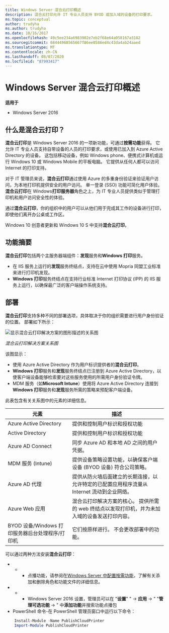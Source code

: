 ```yaml
---
title: Windows Server 混合云打印概述
description: 混合云打印允许 IT 专业人员支持 BYOD 或加入域的设备的打印要求。
ms.topic: conceptual
author: trudyha
ms.author: trudyha
ms.date: 10/16/2017
ms.openlocfilehash: 49c5ee234a6983902e7eb2f68e64a058167a3182
ms.sourcegitcommit: 68444968565667f86ee0586ed4c43da4ab24aaed
ms.translationtype: MT
ms.contentlocale: zh-CN
ms.lasthandoff: 08/07/2020
ms.locfileid: "87993417"
---
```

# <a name="windows-server-hybrid-cloud-print-overview"></a>Windows Server 混合云打印概述

**适用于**
-   Windows Server 2016

## <a name="what-is-hybrid-cloud-print"></a>什么是混合云打印？
**混合云打印**是 Windows Server 2016 的一项新功能，可通过**按需功能**获得。 它允许 IT 专业人员支持自带设备的人员的打印要求，或使用已加入到 Azure Active Directory 的设备。 这包括移动设备，例如 Windows phone、便携式计算机或运行 Windows 10 或 Windows Mobile 的平板电脑。 它提供从任何人都可以访问 Internet 的打印支持。

对于 IT 管理员来说，**混合云打印**通过使用 Azure 的多重身份验证来验证用户访问，为本地打印机提供安全的用户访问。 单一登录 (SSO) 功能可简化用户体验。 **混合云打印**在 Windows**打印服务器**角色之上，为 IT 专业人员提供类似于管理打印机和用户访问安全性的体验。

通过**混合云打印**，你的组织中的用户可以从他们用于完成其工作的设备进行打印，即使他们离开办公桌或工作区。

Windows 10 创意者更新和 Windows 10 S 中支持**混合云打印**。

## <a name="feature-summary"></a>功能摘要
**混合云打印**包括两个主服务器端组件：**发现**服务和**Windows 打印**服务。
- 在 IIS 服务上运行的**发现**服务终结点，支持在云中使用 Mopria 同盟工业标准来进行打印机发现。
- **Windows 打印**服务终结点在支持行业标准 Internet 打印协议 (IPP) 的 IIS 服务上运行，以确保最广泛的客户端操作系统支持。

## <a name="deployment"></a>部署
**混合云打印**支持多种不同的部署选项，具体取决于你的组织需要进行用户身份验证的位置。 部署如下所示：

![显示混合云打印解决方案的图形描述的关系图](../media/hybrid-cloud-print/wshcp-deployment-options.png)

*混合云打印解决方案关系图*

该图显示：
- 使用 Azure Active Directory 作为用户标识提供者的**混合云打印**。
- **Windows 打印**服务和**发现**服务终结点已注册到 Azure Active Directory，以使客户端设备能够检索要对这些服务使用的所需用户身份验证令牌。
- MDM 服务（如**Microsoft Intune**）使用将 Azure Active Directory 连接到**Windows 打印**服务和**发现**服务所需的策略来预配客户端设备。

此表包含有关关系图中的元素的详细信息。

| 元素 | 描述 |
| ------- | ----------- |
| Azure Active Directory  | 提供和控制用户标识和授权功能 |
| Active Directory        | 提供和控制用户标识和授权功能 |
| Azure AD Connect  | 同步 Azure AD 和本地 AD 之间的用户凭据。 |
| MDM 服务 (Intune)  | 提供设备策略设置功能，以确保客户端设备 (BYOD 设备) 符合公司策略。 |
| Azure AD 代理 | 提供从防火墙后面建立的长期连接，以允许特定的已配置应用程序流量从 Internet 流动到企业网络。 |
| Azure Web 应用 | 混合云打印解决方案的核心。 提供所需的 web 终结点以发现打印机，并为未加入域的设备发送打印内容。 |
| BYOD 设备/Windows 打印服务器后台处理程序/打印机 | 它们按原样进行。 不会更改部署中的功能。 |

可以通过两种方法安装**混合云打印**：
- * * 点播功能，请参阅在[Windows Server 中配置按需功能](../server-manager/configure-features-on-demand-in-windows-server.md)，了解有关添加和删除角色和功能文件的详细信息。
- * * Windows Server 2016 设置，管理员可以在 "**设置**" "  ->  **应用**  ->  " "**管理可选功能**  ->  " 中**添加功能**并搜索功能点播包
- PowerShell 命令-在 PowerShell 管理员窗口中运行以下命令：

```PowerShell
    Install-Module -Name PublishCloudPrinter
    Import-Module PublishCloudPrinter
```